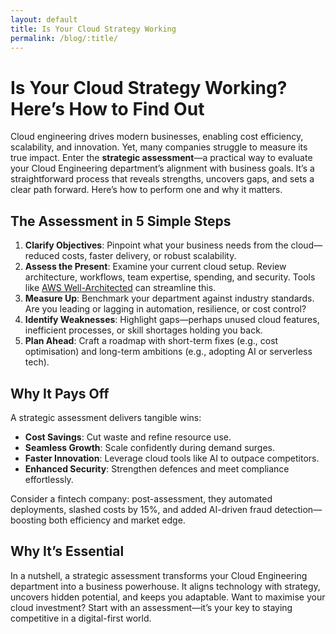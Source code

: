 ```yaml
---
layout: default
title: Is Your Cloud Strategy Working
permalink: /blog/:title/
---
```


# Is Your Cloud Strategy Working? Here’s How to Find Out

Cloud engineering drives modern businesses, enabling cost efficiency, scalability, and innovation. Yet, many companies struggle to measure its true impact. Enter the **strategic assessment**—a practical way to evaluate your Cloud Engineering department’s alignment with business goals. It’s a straightforward process that reveals strengths, uncovers gaps, and sets a clear path forward. Here’s how to perform one and why it matters.
<!--more-->

## The Assessment in 5 Simple Steps
1. **Clarify Objectives**: Pinpoint what your business needs from the cloud—reduced costs, faster delivery, or robust scalability.
2. **Assess the Present**: Examine your current cloud setup. Review architecture, workflows, team expertise, spending, and security. Tools like [AWS Well-Architected](https://aws.amazon.com/architecture/well-architected/) can streamline this.
3. **Measure Up**: Benchmark your department against industry standards. Are you leading or lagging in automation, resilience, or cost control?
4. **Identify Weaknesses**: Highlight gaps—perhaps unused cloud features, inefficient processes, or skill shortages holding you back.
5. **Plan Ahead**: Craft a roadmap with short-term fixes (e.g., cost optimisation) and long-term ambitions (e.g., adopting AI or serverless tech).

## Why It Pays Off
A strategic assessment delivers tangible wins:
- **Cost Savings**: Cut waste and refine resource use.
- **Seamless Growth**: Scale confidently during demand surges.
- **Faster Innovation**: Leverage cloud tools like AI to outpace competitors.
- **Enhanced Security**: Strengthen defences and meet compliance effortlessly.

Consider a fintech company: post-assessment, they automated deployments, slashed costs by 15%, and added AI-driven fraud detection—boosting both efficiency and market edge.

## Why It’s Essential
In a nutshell, a strategic assessment transforms your Cloud Engineering department into a business powerhouse. It aligns technology with strategy, uncovers hidden potential, and keeps you adaptable. Want to maximise your cloud investment? Start with an assessment—it’s your key to staying competitive in a digital-first world.